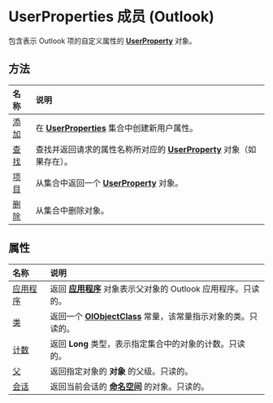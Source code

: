 
# UserProperties 成员 (Outlook)


包含表示 Outlook 项的自定义属性的 **[UserProperty](c94f642f-4368-d775-a79f-ce6c39bfe1fd.md)** 对象。


## 方法



|**名称**|**说明**|
|:-----|:-----|
|[添加](88b86622-2234-77be-41e7-b76b0b3a75ad.md)|在  **[UserProperties](20b49c86-d74f-9bda-382c-559af278c148.md)** 集合中创建新用户属性。|
|[查找](3b71ce5a-4bb0-fdab-a24e-02c631816b80.md)|查找并返回请求的属性名称所对应的  **[UserProperty](c94f642f-4368-d775-a79f-ce6c39bfe1fd.md)** 对象（如果存在）。|
|[项目](3e024200-0014-6a7d-dd34-9fcd0d2dd292.md)|从集合中返回一个  **[UserProperty](c94f642f-4368-d775-a79f-ce6c39bfe1fd.md)** 对象。|
|[删除](47b77e76-3164-12d1-bf08-fa11847eafcb.md)|从集合中删除对象。|

## 属性



|**名称**|**说明**|
|:-----|:-----|
|[应用程序](cf34337d-7087-7a71-e13b-9f97beb605ca.md)|返回 **[应用程序](797003e7-ecd1-eccb-eaaf-32d6ddde8348.md)** 对象表示父对象的 Outlook 应用程序。只读的。|
|[类](be47a8e7-a5cb-2b9b-6fec-2e1090329f6b.md)|返回一个 **[OlObjectClass](33d724b3-df3c-2a7f-a80f-93b66d96f588.md)** 常量，该常量指示对象的类。只读的。|
|[计数](6e316d8a-68b5-f25a-c3d2-4d72a054b027.md)|返回 **Long** 类型，表示指定集合中的对象的计数。只读的。|
|[父](35c01dd0-bec0-ece8-59fd-80daf1989e98.md)|返回指定对象的 **对象** 的父级。只读的。|
|[会话](0cd76318-80c6-4cfc-3aca-32e385ff6b88.md)|返回当前会话的 **[命名空间](f0dcaa19-07f5-5d42-a3bf-2e42b7885644.md)** 的对象。只读的。|
